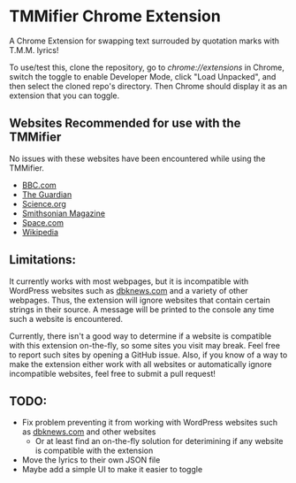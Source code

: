 # TMMifier Chrome Extension
A Chrome Extension for swapping text surrouded by quotation marks with T.M.M. lyrics!

To use/test this, clone the repository, go to _chrome://extensions_ in Chrome, switch the toggle to enable Developer Mode, click "Load Unpacked", and then select the cloned repo's directory. Then Chrome should display it as an extension that you can toggle.

## Websites Recommended for use with the TMMifier

No issues with these websites have been encountered while using the TMMifier.

- [BBC.com](https://www.bbc.com/)
- [The Guardian](https://www.theguardian.com/us)
- [Science.org](https://www.science.org/)
- [Smithsonian Magazine](https://www.smithsonianmag.com/)
- [Space.com](https://www.space.com/)
- [Wikipedia](https://www.wikipedia.org/)

## Limitations:
It currently works with most webpages, but it is incompatible with WordPress websites such as [dbknews.com](https://dbknews.com/) and a variety of other webpages. Thus, the extension will ignore websites that contain certain strings in their source. A message will be printed to the console any time such a website is encountered.

Currently, there isn't a good way to determine if a website is compatible with this extension on-the-fly, so some sites you visit may break. Feel free to report such sites by opening a GitHub issue. Also, if you know of a way to make the extension either work with all websites or automatically ignore incompatible websites, feel free to submit a pull request!

## TODO:
- Fix problem preventing it from working with WordPress websites such as [dbknews.com](https://dbknews.com/) and other websites
  - Or at least find an on-the-fly solution for deterimining if any website is compatible with the extension
- Move the lyrics to their own JSON file
- Maybe add a simple UI to make it easier to toggle
